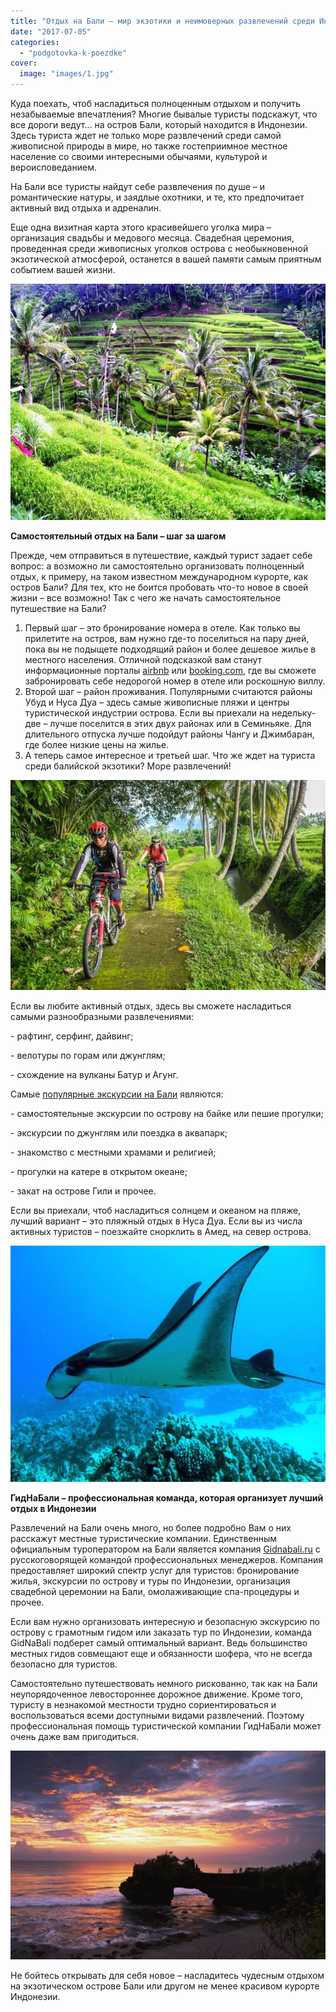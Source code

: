 ```yaml
---
title: "Отдых на Бали – мир экзотики и неимоверных развлечений среди Индийского океана"
date: "2017-07-05"
categories: 
  - "podgotovka-k-poezdke"
cover:
  image: "images/1.jpg"
---
```


Куда поехать, чтоб насладиться полноценным отдыхом и получить незабываемые впечатления? Многие бывалые туристы подскажут, что все дороги ведут… на остров Бали, который находится в Индонезии. Здесь туриста ждет не только море развлечений среди самой живописной природы в мире, но также гостеприимное местное население со своими интересными обычаями, культурой и вероисповеданием. <!--more-->

На Бали все туристы найдут себе развлечения по душе – и романтические натуры, и заядлые охотники, и те, кто предпочитает активный вид отдыха и адреналин.

Еще одна визитная карта этого красивейшего уголка мира – организация свадьбы и медового месяца. Свадебная церемония, проведенная среди живописных уголков острова с необыкновенной экзотической атмосферой, останется в вашей памяти самым приятным событием вашей жизни.

![](images/1.jpg)

**Самостоятельный отдых на Бали – шаг за шагом**

Прежде, чем отправиться в путешествие, каждый турист задает себе вопрос: а возможно ли самостоятельно организовать полноценный отдых, к примеру, на таком известном международном курорте, как остров Бали? Для тех, кто не боится пробовать что-то новое в своей жизни – все возможно! Так с чего же начать самостоятельное путешествие на Бали?

1. Первый шаг – это бронирование номера в отеле. Как только вы прилетите на остров, вам нужно где-то поселиться на пару дней, пока вы не подыщете подходящий район и более дешевое жилье в местного населения. Отличной подсказкой вам станут информационные порталы [airbnb](https://www.airbnb.ru/c/alexandrab4058?s=8) или [booking.com](https://www.booking.com/?aid=878635), где вы сможете забронировать себе недорогой номер в отеле или роскошную виллу.
2. Второй шаг – район проживания. Популярными считаются районы Убуд и Нуса Дуа – здесь самые живописные пляжи и центры туристической индустрии острова. Если вы приехали на недельку-две – лучше поселится в этих двух районах или в Семиньяке. Для длительного отпуска лучше подойдут районы Чангу и Джимбаран, где более низкие цены на жилье.
3. А теперь самое интересное и третьей шаг. Что же ждет на туриста среди балийской экзотики? Море развлечений!

![](images/2.jpg)

Если вы любите активный отдых, здесь вы сможете насладиться самыми разнообразными развлечениями:

\- рафтинг, серфинг, дайвинг;

\- велотуры по горам или джунглям;

\- схождение на вулканы Батур и Агунг.

Самые [популярные экскурсии на Бали](https://gidnabali.ru/ekskursii-na-bali) являются:

\- самостоятельные экскурсии по острову на байке или пешие прогулки;

\- экскурсии по джунглям или поездка в аквапарк;

\- знакомство с местными храмами и религией;

\- прогулки на катере в открытом океане;

\- закат на острове Гили и прочее.

Если вы приехали, чтоб насладиться солнцем и океаном на пляже, лучший вариант – это пляжный отдых в Нуса Дуа. Если вы из числа активных туристов – поезжайте снорклить в Амед, на север острова.

![](images/3.jpg)

**ГидНаБали – профессиональная команда, которая организует лучший отдых в Индонезии**

Развлечений на Бали очень много, но более подробно Вам о них расскажут местные туристические компании. Единственным официальным туроператором на Бали является компания [Gidnabali.ru](https://gidnabali.ru/) с русскоговорящей командой профессиональных менеджеров. Компания предоставляет широкий спектр услуг для туристов: бронирование жилья, экскурсии по острову и туры по Индонезии, организация свадебной церемонии на Бали, омолаживающие спа-процедуры и прочее.

Если вам нужно организовать интересную и безопасную экскурсию по острову с грамотным гидом или заказать тур по Индонезии, команда GidNaBali подберет самый оптимальный вариант. Ведь большинство местных гидов совмещают еще и обязанности шофера, что не всегда безопасно для туристов.

Самостоятельно путешествовать немного рискованно, так как на Бали неупорядоченное левостороннее дорожное движение. Кроме того, туристу в незнакомой местности трудно сориентироваться и воспользоваться всеми доступными видами развлечений. Поэтому профессиональная помощь туристической компании ГидНаБали может очень даже вам пригодиться.

![](images/4.jpg)

Не бойтесь открывать для себя новое – насладитесь чудесным отдыхом на экзотическом острове Бали или другом не менее красивом курорте Индонезии.
